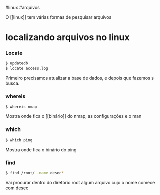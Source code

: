#linux #arquivos

O [[linux]] tem várias formas de pesquisar arquivos
# localizando arquivos no linux

### Locate

```sh
$ updatedb
$ locate access.log
```

Primeiro precisamos atualizar a base de dados, e depois que fazemos s busca.

### whereis

```sh
$ whereis nmap
```

Mostra onde fica o [[binário]] do nmap, as configurações e o man

### which

```sh
$ which ping
```

Mostra onde fica o binário do ping

### find 

```sh
$ find /root/ -name desec*
```

Vai procurar dentro do diretório root algum arquivo cujo o nome comece com desec























